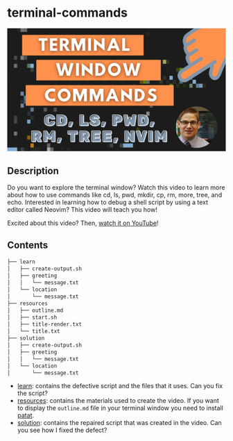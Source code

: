 # terminal-commands

![Terminal Window Commands on YouTube](thumbail/Terminal-Window-Commands.png)

## Description

Do you want to explore the terminal window? Watch this video to learn more
about how to use commands like cd, ls, pwd, mkdir, cp, rm, more, tree, and
echo. Interested in learning how to debug a shell script by using a text editor
called Neovim? This video will teach you how!

Excited about this video? Then, [watch it on YouTube](https://youtu.be/EajfilB4GVw)!

## Contents

```
├── learn
│   ├── create-output.sh
│   ├── greeting
│   │   └── message.txt
│   └── location
│       └── message.txt
├── resources
│   ├── outline.md
│   ├── start.sh
│   ├── title-render.txt
│   └── title.txt
├── solution
│   ├── create-output.sh
│   ├── greeting
│   │   └── message.txt
│   └── location
│       └── message.txt

```

- [learn](learn): contains the defective script and the files that it uses. Can
  you fix the script?
- [resources](resources): contains the materials used to create the video. If
  you want to display the `outline.md` file in your terminal window you need to
  install [patat](https://github.com/jaspervdj/patat).
- [solution](solution): contains the repaired script that was created in the
  video. Can you see how I fixed the defect?
